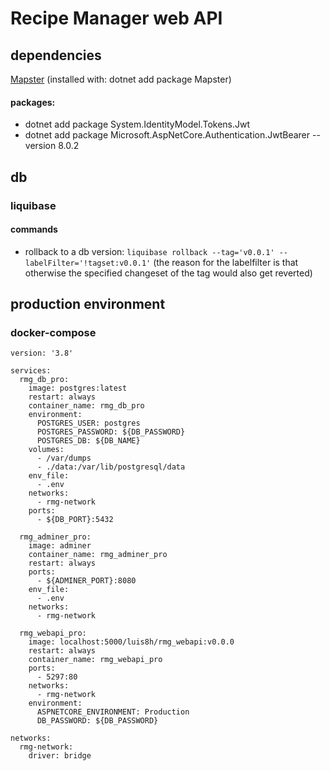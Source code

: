 # Recipe Manager web API

## dependencies
[Mapster](https://github.com/MapsterMapper/Mapster) (installed with: dotnet add package Mapster)

#### packages:
- dotnet add package System.IdentityModel.Tokens.Jwt
- dotnet add package Microsoft.AspNetCore.Authentication.JwtBearer --version 8.0.2

## db
### liquibase
#### commands
-   rollback to a db version: ```liquibase rollback --tag='v0.0.1' --labelFilter='!tagset:v0.0.1'```
    (the reason for the labelfilter is that otherwise the specified changeset of the tag would also get reverted)


## production environment

### docker-compose

```
version: '3.8'

services:
  rmg_db_pro:
    image: postgres:latest
    restart: always
    container_name: rmg_db_pro
    environment:
      POSTGRES_USER: postgres
      POSTGRES_PASSWORD: ${DB_PASSWORD}
      POSTGRES_DB: ${DB_NAME}
    volumes:
      - /var/dumps
      - ./data:/var/lib/postgresql/data
    env_file:
      - .env
    networks:
      - rmg-network
    ports:
      - ${DB_PORT}:5432

  rmg_adminer_pro:
    image: adminer
    container_name: rmg_adminer_pro
    restart: always
    ports:
      - ${ADMINER_PORT}:8080
    env_file:
      - .env
    networks:
      - rmg-network

  rmg_webapi_pro:
    image: localhost:5000/luis8h/rmg_webapi:v0.0.0
    restart: always
    container_name: rmg_webapi_pro
    ports:
      - 5297:80
    networks:
      - rmg-network
    environment:
      ASPNETCORE_ENVIRONMENT: Production
      DB_PASSWORD: ${DB_PASSWORD}

networks:
  rmg-network:
    driver: bridge
```
